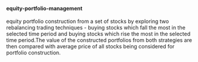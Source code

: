 #### equity-portfolio-management

equity portfolio construction from a set of stocks by exploring two rebalancing trading techniques - 
buying stocks which fall the most in the selected time period and buying stocks which rise the most in the selected time period.The value of the constructed portfolios from both strategies are then compared with average price of all stocks being considered for portfolio construction. 
